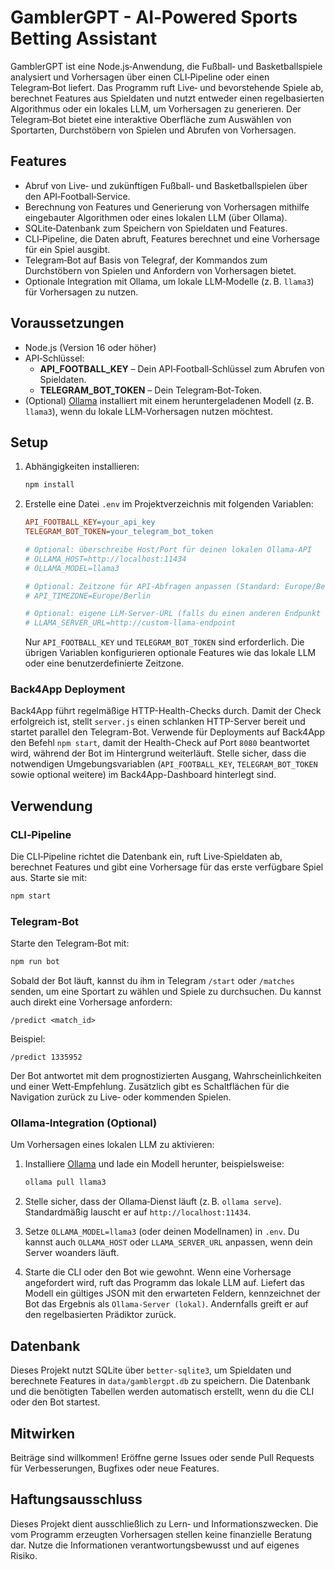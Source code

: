 
# GamblerGPT - AI‑Powered Sports Betting Assistant

GamblerGPT ist eine Node.js‑Anwendung, die Fußball‑ und Basketballspiele analysiert und Vorhersagen über einen CLI‑Pipeline oder einen Telegram‑Bot liefert. Das Programm ruft Live‑ und bevorstehende Spiele ab, berechnet Features aus Spieldaten und nutzt entweder einen regelbasierten Algorithmus oder ein lokales LLM, um Vorhersagen zu generieren. Der Telegram‑Bot bietet eine interaktive Oberfläche zum Auswählen von Sportarten, Durchstöbern von Spielen und Abrufen von Vorhersagen.

## Features

- Abruf von Live‑ und zukünftigen Fußball‑ und Basketballspielen über den API‑Football‑Service.
- Berechnung von Features und Generierung von Vorhersagen mithilfe eingebauter Algorithmen oder eines lokalen LLM (über Ollama).
- SQLite‑Datenbank zum Speichern von Spieldaten und Features.
- CLI‑Pipeline, die Daten abruft, Features berechnet und eine Vorhersage für ein Spiel ausgibt.
- Telegram‑Bot auf Basis von Telegraf, der Kommandos zum Durchstöbern von Spielen und Anfordern von Vorhersagen bietet.
- Optionale Integration mit Ollama, um lokale LLM‑Modelle (z. B. `llama3`) für Vorhersagen zu nutzen.

## Voraussetzungen

- Node.js (Version 16 oder höher)
- API‑Schlüssel:
  - **API_FOOTBALL_KEY** – Dein API‑Football‑Schlüssel zum Abrufen von Spieldaten.
  - **TELEGRAM_BOT_TOKEN** – Dein Telegram‑Bot‑Token.
- (Optional) [Ollama](https://ollama.ai) installiert mit einem heruntergeladenen Modell (z. B. `llama3`), wenn du lokale LLM‑Vorhersagen nutzen möchtest.

## Setup

1. Abhängigkeiten installieren:

   ```bash
   npm install
   ```

2. Erstelle eine Datei `.env` im Projektverzeichnis mit folgenden Variablen:

   ```ini
   API_FOOTBALL_KEY=your_api_key
   TELEGRAM_BOT_TOKEN=your_telegram_bot_token

   # Optional: überschreibe Host/Port für deinen lokalen Ollama‑API
   # OLLAMA_HOST=http://localhost:11434
   # OLLAMA_MODEL=llama3

   # Optional: Zeitzone für API‑Abfragen anpassen (Standard: Europe/Berlin)
   # API_TIMEZONE=Europe/Berlin

   # Optional: eigene LLM‑Server‑URL (falls du einen anderen Endpunkt nutzt)
   # LLAMA_SERVER_URL=http://custom-llama-endpoint
   ```

   Nur `API_FOOTBALL_KEY` und `TELEGRAM_BOT_TOKEN` sind erforderlich. Die übrigen Variablen konfigurieren optionale Features wie das lokale LLM oder eine benutzerdefinierte Zeitzone.

### Back4App Deployment

Back4App führt regelmäßige HTTP-Health-Checks durch. Damit der Check erfolgreich ist, stellt `server.js` einen schlanken HTTP-Server bereit und startet parallel den Telegram-Bot. Verwende für Deployments auf Back4App den Befehl `npm start`, damit der Health-Check auf Port `8080` beantwortet wird, während der Bot im Hintergrund weiterläuft. Stelle sicher, dass die notwendigen Umgebungsvariablen (`API_FOOTBALL_KEY`, `TELEGRAM_BOT_TOKEN` sowie optional weitere) im Back4App-Dashboard hinterlegt sind.

## Verwendung

### CLI‑Pipeline

Die CLI‑Pipeline richtet die Datenbank ein, ruft Live‑Spieldaten ab, berechnet Features und gibt eine Vorhersage für das erste verfügbare Spiel aus. Starte sie mit:

```bash
npm start
```

### Telegram‑Bot

Starte den Telegram‑Bot mit:

```bash
npm run bot
```

Sobald der Bot läuft, kannst du ihm in Telegram `/start` oder `/matches` senden, um eine Sportart zu wählen und Spiele zu durchsuchen. Du kannst auch direkt eine Vorhersage anfordern:

```
/predict <match_id>
```

Beispiel:

```
/predict 1335952
```

Der Bot antwortet mit dem prognostizierten Ausgang, Wahrscheinlichkeiten und einer Wett‑Empfehlung. Zusätzlich gibt es Schaltflächen für die Navigation zurück zu Live‑ oder kommenden Spielen.

### Ollama‑Integration (Optional)

Um Vorhersagen eines lokalen LLM zu aktivieren:

1. Installiere [Ollama](https://ollama.ai) und lade ein Modell herunter, beispielsweise:

   ```bash
   ollama pull llama3
   ```

2. Stelle sicher, dass der Ollama‑Dienst läuft (z. B. `ollama serve`). Standardmäßig lauscht er auf `http://localhost:11434`.

3. Setze `OLLAMA_MODEL=llama3` (oder deinen Modellnamen) in `.env`. Du kannst auch `OLLAMA_HOST` oder `LLAMA_SERVER_URL` anpassen, wenn dein Server woanders läuft.

4. Starte die CLI oder den Bot wie gewohnt. Wenn eine Vorhersage angefordert wird, ruft das Programm das lokale LLM auf. Liefert das Modell ein gültiges JSON mit den erwarteten Feldern, kennzeichnet der Bot das Ergebnis als `Ollama-Server (lokal)`. Andernfalls greift er auf den regelbasierten Prädiktor zurück.

## Datenbank

Dieses Projekt nutzt SQLite über `better-sqlite3`, um Spieldaten und berechnete Features in `data/gamblergpt.db` zu speichern. Die Datenbank und die benötigten Tabellen werden automatisch erstellt, wenn du die CLI oder den Bot startest.

## Mitwirken

Beiträge sind willkommen! Eröffne gerne Issues oder sende Pull Requests für Verbesserungen, Bugfixes oder neue Features.

## Haftungsausschluss

Dieses Projekt dient ausschließlich zu Lern‑ und Informationszwecken. Die vom Programm erzeugten Vorhersagen stellen keine finanzielle Beratung dar. Nutze die Informationen verantwortungsbewusst und auf eigenes Risiko.
